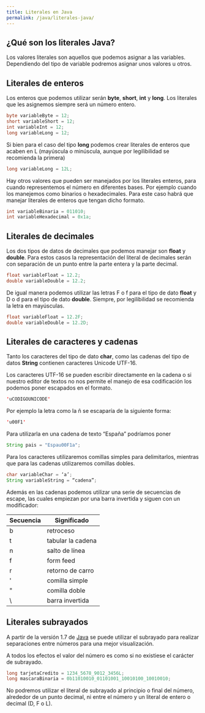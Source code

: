 ```yaml
---
title: Literales en Java
permalink: /java/literales-java/
---
```


## ¿Qué son los literales Java?

Los valores literales son aquellos que podemos asignar a las variables. Dependiendo del tipo de variable podremos asignar unos valores u otros.

## Literales de enteros

Los enteros que podemos utilizar serán **byte**, **short**, **int** y **long**. Los literales que les asignemos siempre será un número entero.

~~~java
byte variableByte = 12;
short variableShort = 12;
int variableInt = 12;
long variableLong = 12;
~~~

Si bien para el caso del tipo **long** podemos crear literales de enteros que acaben en L (mayúscula o minúscula, aunque por legilibilidad se recomienda la primera)

~~~java
long variableLong = 12L;
~~~

Hay otros valores que pueden ser manejados por los literales enteros, para cuando representemos el número en diferentes bases. Por ejemplo cuando los manejemos como binarios o hexadecimales. Para este caso habrá que manejar literales de enteros que tengan dicho formato.

~~~java
int variableBinaria = 011010;
int variableHexadecimal = 0x1a;
~~~

## Literales de decimales

Los dos tipos de datos de decimales que podemos manejar son **float** y **double**. Para estos casos la representación del literal de decimales serán con separación de un punto entre la parte entera y la parte decimal.

~~~java
float variableFloat = 12.2;
double variableDouble = 12.2;
~~~

De igual manera podemos utilizar las letras F o f para el tipo de dato **float** y D o d para el tipo de dato **double**. Siempre, por legilibilidad se recomienda la letra en mayúsculas.

~~~java
float variableFloat = 12.2F;
double variableDouble = 12.2D;
~~~

## Literales de caracteres y cadenas

Tanto los caracteres del tipo de dato **char**, como las cadenas del tipo de datos **String** contienen caracteres Unicode UTF-16.

Los caracteres UTF-16 se pueden escribir directamente en la cadena o si nuestro editor de textos no nos permite el manejo de esa codificación los podemos poner escapados en el formato.

~~~java
'uCODIGOUNICODE'
~~~

Por ejemplo la letra como la ñ se escaparía de la siguiente forma:

~~~java
'u00F1'
~~~

Para utilizarla en una cadena de texto “España” podríamos poner

~~~java
String pais = "Espau00F1a";
~~~

Para los caracteres utilizaremos comillas simples para delimitarlos, mientras que para las cadenas utilizaremos comillas dobles.

~~~java
char variableChar = ‘a’;
String variableString = “cadena”;
~~~

Además en las cadenas podemos utilizar una serie de secuencias de escape, las cuales empiezan por una barra invertida y siguen con un modificador:

| Secuencia | Significado       |
| --------- | ----------------- |
| b         | retroceso         |
| t         | tabular la cadena |
| n         | salto de línea    |
| f         | form feed         |
| r         | retorno de carro  |
| \'        | comilla simple    |
| \"        | comilla doble     |
| \\        | barra invertida   |

## Literales subrayados

A partir de la versión 1.7 de [Java][ManualJava] se puede utilizar el subrayado para realizar separaciones entre números para una mejor visualización.

A todos los efectos el valor del número es como si no existiese el carácter de subrayado.

~~~java
long tarjetaCredito = 1234_5678_9012_3456L;
long mascaraBinaria = 0b11010010_01101001_10010100_10010010;
~~~

No podremos utilizar el literal de subrayado al principio o final del número, alrededor de un punto decimal, ni entre el número y un literal de entero o decimal (D, F o L).

[ManualJava]: http://www.manualweb.net/tutorial-java/

